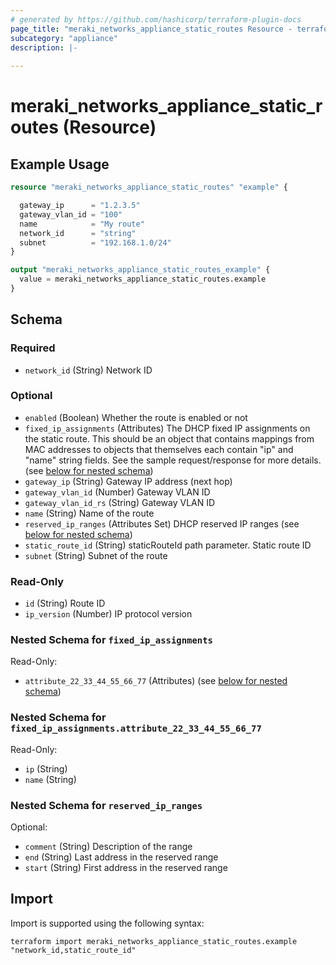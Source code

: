 ```yaml
---
# generated by https://github.com/hashicorp/terraform-plugin-docs
page_title: "meraki_networks_appliance_static_routes Resource - terraform-provider-meraki"
subcategory: "appliance"
description: |-
  
---
```


# meraki_networks_appliance_static_routes (Resource)



## Example Usage

```terraform
resource "meraki_networks_appliance_static_routes" "example" {

  gateway_ip      = "1.2.3.5"
  gateway_vlan_id = "100"
  name            = "My route"
  network_id      = "string"
  subnet          = "192.168.1.0/24"
}

output "meraki_networks_appliance_static_routes_example" {
  value = meraki_networks_appliance_static_routes.example
}
```

<!-- schema generated by tfplugindocs -->
## Schema

### Required

- `network_id` (String) Network ID

### Optional

- `enabled` (Boolean) Whether the route is enabled or not
- `fixed_ip_assignments` (Attributes) The DHCP fixed IP assignments on the static route. This should be an object that contains mappings from MAC addresses to objects that themselves each contain "ip" and "name" string fields. See the sample request/response for more details. (see [below for nested schema](#nestedatt--fixed_ip_assignments))
- `gateway_ip` (String) Gateway IP address (next hop)
- `gateway_vlan_id` (Number) Gateway VLAN ID
- `gateway_vlan_id_rs` (String) Gateway VLAN ID
- `name` (String) Name of the route
- `reserved_ip_ranges` (Attributes Set) DHCP reserved IP ranges (see [below for nested schema](#nestedatt--reserved_ip_ranges))
- `static_route_id` (String) staticRouteId path parameter. Static route ID
- `subnet` (String) Subnet of the route

### Read-Only

- `id` (String) Route ID
- `ip_version` (Number) IP protocol version

<a id="nestedatt--fixed_ip_assignments"></a>
### Nested Schema for `fixed_ip_assignments`

Read-Only:

- `attribute_22_33_44_55_66_77` (Attributes) (see [below for nested schema](#nestedatt--fixed_ip_assignments--attribute_22_33_44_55_66_77))

<a id="nestedatt--fixed_ip_assignments--attribute_22_33_44_55_66_77"></a>
### Nested Schema for `fixed_ip_assignments.attribute_22_33_44_55_66_77`

Read-Only:

- `ip` (String)
- `name` (String)



<a id="nestedatt--reserved_ip_ranges"></a>
### Nested Schema for `reserved_ip_ranges`

Optional:

- `comment` (String) Description of the range
- `end` (String) Last address in the reserved range
- `start` (String) First address in the reserved range

## Import

Import is supported using the following syntax:

```shell
terraform import meraki_networks_appliance_static_routes.example "network_id,static_route_id"
```
